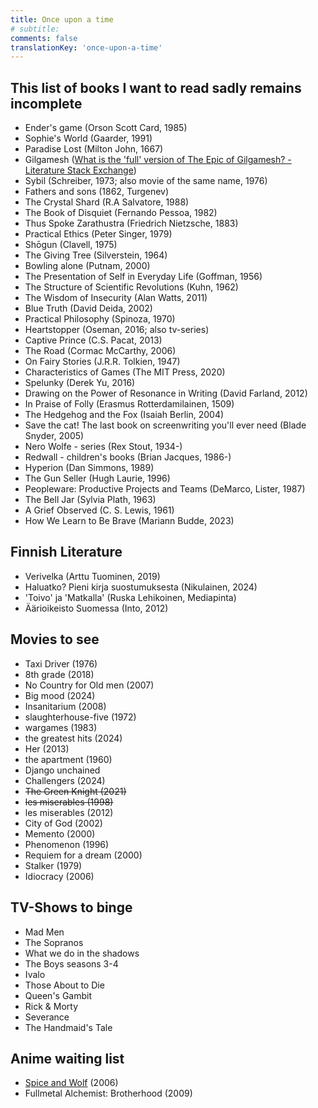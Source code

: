 ```yaml
---
title: Once upon a time
# subtitle:
comments: false
translationKey: 'once-upon-a-time'
---
```






## This list of books I want to read sadly remains incomplete
- Ender's game (Orson Scott Card, 1985)
- Sophie's World (Gaarder, 1991)
- Paradise Lost (Milton John, 1667)
- Gilgamesh ([What is the 'full' version of The Epic of Gilgamesh? - Literature Stack Exchange](https://literature.stackexchange.com/questions/6365/what-is-the-full-version-of-the-epic-of-gilgamesh))
- Sybil (Schreiber, 1973; also movie of the same name, 1976)
- Fathers and sons (1862, Turgenev)
- The Crystal Shard (R.A Salvatore, 1988)
- The Book of Disquiet (Fernando Pessoa, 1982)
- Thus Spoke Zarathustra (Friedrich Nietzsche, 1883)
- Practical Ethics (Peter Singer, 1979)
- Shōgun (Clavell, 1975)
- The Giving Tree (Silverstein, 1964)
- Bowling alone (Putnam, 2000)
- The Presentation of Self in Everyday Life (Goffman, 1956)
- The Structure of Scientific Revolutions (Kuhn, 1962)
- The Wisdom of Insecurity (Alan Watts, 2011)
- Blue Truth (David Deida, 2002)
- Practical Philosophy (Spinoza, 1970)
- Heartstopper (Oseman, 2016; also tv-series)
- Captive Prince (C.S. Pacat, 2013)
- The Road (Cormac McCarthy, 2006)
- On Fairy Stories (J.R.R. Tolkien, 1947)
- Characteristics of Games (The MIT Press, 2020)
- Spelunky (Derek Yu, 2016)
- Drawing on the Power of Resonance in Writing (David Farland, 2012)
- In Praise of Folly (Erasmus Rotterdamilainen, 1509)
- The Hedgehog and the Fox (Isaiah Berlin, 2004)
- Save the cat! The last book on screenwriting you'll ever need (Blade Snyder, 2005)
- Nero Wolfe - series (Rex Stout, 1934-)
- Redwall - children's books (Brian Jacques, 1986-)
- Hyperion (Dan Simmons, 1989)
- The Gun Seller (Hugh Laurie, 1996)
- Peopleware: Productive Projects and Teams (DeMarco, Lister, 1987)
- The Bell Jar (Sylvia Plath, 1963)
- A Grief Observed (C. S. Lewis, 1961)
- How We Learn to Be Brave (Mariann Budde, 2023)



## Finnish Literature
- Verivelka (Arttu Tuominen, 2019)
- Haluatko? Pieni kirja suostumuksesta (Nikulainen, 2024)
- 'Toivo' ja 'Matkalla' (Ruska Lehikoinen, Mediapinta)
- Äärioikeisto Suomessa (Into, 2012)


## Movies to see
- Taxi Driver (1976)
- 8th grade (2018)
- No Country for Old men (2007)
- Big mood (2024)
- Insanitarium (2008)
- slaughterhouse-five (1972)
- wargames (1983)
- the greatest hits (2024)
- Her (2013)
- the apartment (1960)
- Django unchained
- Challengers (2024)
- ~~The Green Knight (2021)~~
- ~~les miserables (1998)~~
- les miserables (2012)
- City of God (2002)
- Memento (2000)
- Phenomenon (1996)
- Requiem for a dream (2000)
- Stalker (1979)
- Idiocracy (2006)


## TV-Shows to binge
- Mad Men
- The Sopranos
- What we do in the shadows
- The Boys seasons 3-4
- Ivalo
- Those About to Die
- Queen's Gambit
- Rick & Morty
- Severance
- The Handmaid's Tale

## Anime waiting list
- [Spice and Wolf](https://en.wikipedia.org/wiki/Spice_and_Wolf) (2006)
- Fullmetal Alchemist: Brotherhood (2009)